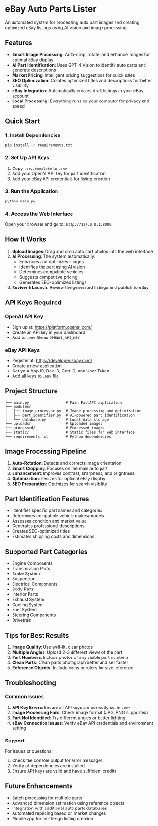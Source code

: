 # eBay Auto Parts Lister

An automated system for processing auto part images and creating optimized eBay listings using AI vision and image processing.

## Features

- **Smart Image Processing**: Auto-crop, rotate, and enhance images for optimal eBay display
- **AI Part Identification**: Uses GPT-4 Vision to identify auto parts and generate descriptions
- **Market Pricing**: Intelligent pricing suggestions for quick sales
- **SEO Optimization**: Creates optimized titles and descriptions for better visibility
- **eBay Integration**: Automatically creates draft listings in your eBay account
- **Local Processing**: Everything runs on your computer for privacy and speed

## Quick Start

### 1. Install Dependencies
```bash
pip install -r requirements.txt
```

### 2. Set Up API Keys
1. Copy `.env.template` to `.env`
2. Add your OpenAI API key for part identification
3. Add your eBay API credentials for listing creation

### 3. Run the Application
```bash
python main.py
```

### 4. Access the Web Interface
Open your browser and go to: `http://127.0.0.1:8000`

## How It Works

1. **Upload Images**: Drag and drop auto part photos into the web interface
2. **AI Processing**: The system automatically:
   - Enhances and optimizes images
   - Identifies the part using AI vision
   - Determines compatible vehicles
   - Suggests competitive pricing
   - Generates SEO-optimized listings
3. **Review & Launch**: Review the generated listings and publish to eBay

## API Keys Required

### OpenAI API Key
- Sign up at: https://platform.openai.com/
- Create an API key in your dashboard
- Add to `.env` file as `OPENAI_API_KEY`

### eBay API Keys
- Register at: https://developer.ebay.com/
- Create a new application
- Get your App ID, Dev ID, Cert ID, and User Token
- Add all keys to `.env` file

## Project Structure

```
├── main.py                 # Main FastAPI application
├── modules/
│   ├── image_processor.py  # Image processing and optimization
│   ├── part_identifier.py  # AI-powered part identification
│   └── database.py         # Local data storage
├── uploads/                # Uploaded images
├── processed/              # Processed images
├── static/                 # Static files for web interface
└── requirements.txt        # Python dependencies
```

## Image Processing Pipeline

1. **Auto-Rotation**: Detects and corrects image orientation
2. **Smart Cropping**: Focuses on the main auto part
3. **Enhancement**: Improves contrast, sharpness, and brightness
4. **Optimization**: Resizes for optimal eBay display
5. **SEO Preparation**: Optimizes for search visibility

## Part Identification Features

- Identifies specific part names and categories
- Determines compatible vehicle makes/models
- Assesses condition and market value
- Generates professional descriptions
- Creates SEO-optimized titles
- Estimates shipping costs and dimensions

## Supported Part Categories

- Engine Components
- Transmission Parts
- Brake System
- Suspension
- Electrical Components
- Body Parts
- Interior Parts
- Exhaust System
- Cooling System
- Fuel System
- Steering Components
- Drivetrain

## Tips for Best Results

1. **Image Quality**: Use well-lit, clear photos
2. **Multiple Angles**: Upload 2-3 different views of the part
3. **Part Numbers**: Include photos of any visible part numbers
4. **Clean Parts**: Clean parts photograph better and sell faster
5. **Reference Objects**: Include coins or rulers for size reference

## Troubleshooting

### Common Issues

1. **API Key Errors**: Ensure all API keys are correctly set in `.env`
2. **Image Processing Fails**: Check image format (JPG, PNG supported)
3. **Part Not Identified**: Try different angles or better lighting
4. **eBay Connection Issues**: Verify eBay API credentials and environment setting

### Support

For issues or questions:
1. Check the console output for error messages
2. Verify all dependencies are installed
3. Ensure API keys are valid and have sufficient credits

## Future Enhancements

- Batch processing for multiple parts
- Advanced dimension estimation using reference objects
- Integration with additional auto parts databases
- Automated repricing based on market changes
- Mobile app for on-the-go listing creation
